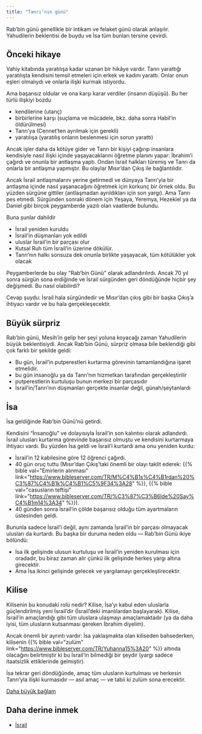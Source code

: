 ```yaml
---
title: "Tanrı’nın günü"
---
```


Rab’bin günü genellikle bir intikam ve felaket günü olarak anlaşılır. Yahudilerin beklentisi de buydu ve İsa tüm bunları tersine çevirdi.

## Önceki hikaye

<a name="a7fd"></a>
Vahiy kitabında yaratılışa kadar uzanan bir hikâye vardır. Tanrı yarattığı yaratılışta kendisini temsil etmeleri için erkek ve kadını yarattı. Onlar onun eşleri olmalıydı ve onlarla ilişki kurmak istiyordu.

Ama başarısız oldular ve ona karşı karar verdiler (insanın düşüşü). Bu her türlü ilişkiyi bozdu

- kendilerine (utanç)
- birbirlerine karşı (suçlama ve mücadele, bkz. daha sonra Habil’in öldürülmesi)
- Tanrı’ya (Cennet’ten ayrılmak için gerekli)
- yaratılışa (yaratılış onların beslenmesi için sorun yarattı)

Ancak işler daha da kötüye gider ve Tanrı bir kişiyi çağırıp insanlara kendisiyle nasıl ilişki içinde yaşayacaklarını öğretme planını yapar: İbrahim’i çağırdı ve onunla bir antlaşma yaptı. Ondan İsrail halkları türemiş ve Tanrı da onlarla bir antlaşma yapmıştır. Bu olaylar Mısır’dan Çıkış ile bağlantılıdır.

Ancak İsrail antlaşmalarını yerine getirmedi ve dünyaya Tanrı’yla bir antlaşma içinde nasıl yaşanacağını öğretmek için korkunç bir örnek oldu. Bu yüzden sürgüne gittiler (antlaşmadan ayrıldıkları için son yargı). Ama Tanrı pes etmedi. Sürgünden sonraki dönem için Yeşaya, Yeremya, Hezekiel ya da Daniel gibi birçok peygamberde yazılı olan vaatlerde bulundu.

Buna şunlar dahildir

- İsrail yeniden kuruldu
- İsrail’in düşmanları yok edildi
- uluslar İsrail’in bir parçası olur
- Kutsal Ruh tüm İsrail’in üzerine dökülür.
- Tanrı’nın halkı sonsuza dek onunla birlikte yaşayacak, tüm kötülükler yok olacak

Peygamberlerde bu olay “Rab’bin Günü” olarak adlandırılırdı. Ancak 70 yıl sonra sürgün sona erdiğinde ve İsrail sürgünden geri döndüğünde hiçbir şey değişmedi. Bu nasıl olabilirdi?

Cevap şuydu: İsrail hala sürgündedir ve Mısır’dan çıkış gibi bir başka Çıkış’a ihtiyacı vardır ve bu hala gerçekleşecektir.

## Büyük sürpriz

<a name="9c76"></a>
Rab’bin günü, Mesih’in gelip her şeyi yoluna koyacağı zaman Yahudilerin büyük beklentisiydi. Ancak Rab’bin Günü, sürpriz olmasa bile beklendiği gibi çok farklı bir şekilde geldi:

- Bu gün, İsrail’in putperestleri kurtarma görevinin tamamlandığına işaret etmelidir.
- bu gün insanoğlu ya da Tanrı’nın hizmetkarı tarafından gerçekleştirilir
- putperestlerin kurtuluşu bunun merkezi bir parçasıdır
- İsrail’in/Tanrı’nın düşmanları gerçekte insanlar değil, günah/şeytanlardı

## İsa

<a name="3318"></a>
İsa geldiğinde Rab’bin Günü’nü getirdi.

Kendisini “İnsanoğlu” ve dolayısıyla İsrail’in son kalıntısı olarak adlandırdı. İsrail ulusları kurtarma görevinde başarısız olmuştu ve kendisini kurtarmaya ihtiyacı vardı. Bu yüzden İsa geldi ve İsrail’i kurtardı ama onu yeniden kurdu:

- İsrail’in 12 kabilesine göre 12 öğrenci çağırdı.
- 40 gün oruç tuttu (Mısır’dan Çıkış’taki önemli bir olayı taklit ederek: {{% bible val="Emirlerin alınması" link="https://www.bibleserver.com/TR/M%C4%B1s%C4%B1rdan%20%C3%87%C4%B1k%C4%B1%C5%9F34%3A28" %}}, {{% bible val="casusların teftişi" link="https://www.bibleserver.com/TR/%C3%87%C3%B6lde%20Say%C4%B1m14%3A34" %}}).
- 40 günden sonra İsrail’in çölde başarısız olduğu tüm ayartmaların üstesinden geldi.

Bununla sadece İsrail’i değil, aynı zamanda İsrail’in bir parçası olmayacak ulusları da kurtardı. Bu başka bir duruma neden oldu — Rab’bin Günü ikiye bölündü:

- İsa ilk gelişinde ulusun kurtuluşu ve İsrail’in yeniden kurulması için oradadır, bu biraz zaman alır çünkü ilk gelişinde herkes yargı altına girecektir.
- Ama İsa ikinci gelişinde gelecek ve yargılamayı gerçekleştirecektir.

## Kilise

<a name="a565"></a>
Kilisenin bu konudaki rolü nedir? Kilise, İsa’yı kabul eden uluslarla güçlendirilmiş yeni İsrail’dir (İsrail’deki imanlılardan başlayarak). Kilise, İsrail’in amaçlandığı gibi tüm uluslara ulaşmayı amaçlamaktadır (ya da daha iyisi, tüm ulusların kutsanması gereken İbrahim diyelim).

Ancak önemli bir ayrıntı vardır: İsa yaklaşmakta olan kiliseden bahsederken, kilisenin {{% bible val="zulüm" link="https://www.bibleserver.com/TR/Yuhanna15%3A20" %}} altında olacağını belirtmiştir ki bu İsrail’in bilmediği bir şeydir (yargı sadece itaatsizlik ettiklerinde gelmiştir).

İsa tekrar geri döndüğünde, amaç tüm ulusların kurtulması ve herkesin Tanrı’yla ilişki kurmasıdır — asıl amaç — ve tabii ki zulüm sona erecektir.

[Daha büyük bağlam](/gen/index/appl/the-book-of-revelation)

## Daha derine inmek

<a name="4ac9"></a>
- [İsrail](/background/israel/expl/who-is-israel)

